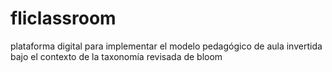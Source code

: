 # fliclassroom
plataforma digital para implementar el modelo pedagógico de aula invertida bajo el contexto de la taxonomía revisada de bloom
